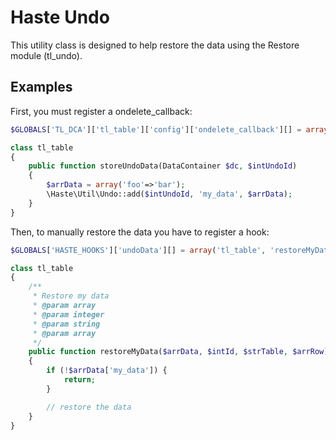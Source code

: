 # Haste Undo

This utility class is designed to help restore the data using the Restore module (tl_undo).

## Examples ##

First, you must register a ondelete_callback:

```php
$GLOBALS['TL_DCA']['tl_table']['config']['ondelete_callback'][] = array('tl_table', 'storeUndoData');

class tl_table
{
    public function storeUndoData(DataContainer $dc, $intUndoId)
    {
        $arrData = array('foo'=>'bar');
        \Haste\Util\Undo::add($intUndoId, 'my_data', $arrData);
    }
}
```

Then, to manually restore the data you have to register a hook:

```php
$GLOBALS['HASTE_HOOKS']['undoData'][] = array('tl_table', 'restoreMyData');

class tl_table
{
    /**
     * Restore my data
     * @param array
     * @param integer
     * @param string
     * @param array
     */
    public function restoreMyData($arrData, $intId, $strTable, $arrRow)
    {
        if (!$arrData['my_data']) {
            return;
        }

        // restore the data
    }
}
```

